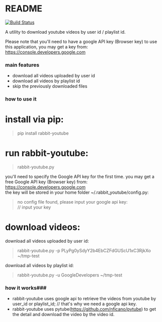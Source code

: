# README #

[![Build Status](https://travis-ci.org/guoliang-dev/rabbit-youtube.svg)](https://travis-ci.org/guoliang-dev/rabbit-youtube)

A utility to download youtube videos by user id / playlist id. 

Please note that you'll need to have a google API key (Browser key) to use this application, you may get a key from: https://console.developers.google.com

### main features ###

* download all videos uploaded by user id
* download all videos by playlist id
* skip the previously downloaded files


### how to use it ###

# install via pip: 
> pip install rabbit-youtube 

# run rabbit-youtube: 
> rabbit-youtube.py

you'll need to specify the Google API key for the first time. you may get a free Google API key (Browser key) from: https://console.developers.google.com <br /> 
the key will be stored in your home folder ~/.rabbit_youtube/config.py:

> no config file found, please input your google api key: <br />
> // input your key

# download videos: <br />
download all videos uploaded by user id: 
> rabbit-youtube.py -p PLyPg0ySdyY2b4EbCZFdGUScU1xC3RjkXo ~/tmp-test

download all videos by playlist id: 
> rabbit-youtube.py -u GoogleDevelopers ~/tmp-test

### how it works###
* rabbit-youtube uses google api to retrieve the videos from youtube by user_id or playlist_id; // that's why we need a google api key. 
* rabbit-youtube uses pytube(https://github.com/nficano/pytube) to get the detail and download the video by the video id. 